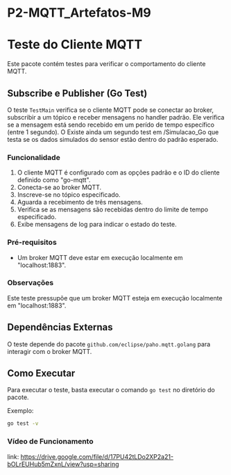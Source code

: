 # P2-MQTT_Artefatos-M9

# Teste do Cliente MQTT

Este pacote contém testes para verificar o comportamento do cliente MQTT.

## Subscribe e Publisher (Go Test)

O teste `TestMain` verifica se o cliente MQTT pode se conectar ao broker, subscribir a um tópico e receber mensagens no handler padrão. Ele verifica se a mensagem está sendo recebido em um perído de tempo específico (entre 1 segundo). O Existe ainda um segundo test em /Simulacao_Go que testa se os dados simulados do sensor estão dentro do padrão esperado.

### Funcionalidade

1. O cliente MQTT é configurado com as opções padrão e o ID do cliente definido como "go-mqtt".
2. Conecta-se ao broker MQTT.
3. Inscreve-se no tópico especificado.
4. Aguarda a recebimento de três mensagens.
5. Verifica se as mensagens são recebidas dentro do limite de tempo especificado.
6. Exibe mensagens de log para indicar o estado do teste.

### Pré-requisitos

- Um broker MQTT deve estar em execução localmente em "localhost:1883".

### Observações

Este teste pressupõe que um broker MQTT esteja em execução localmente em "localhost:1883".

## Dependências Externas

O teste depende do pacote `github.com/eclipse/paho.mqtt.golang` para interagir com o broker MQTT.

## Como Executar

Para executar o teste, basta executar o comando `go test` no diretório do pacote.

Exemplo:
```bash
go test -v
```

### Vídeo de Funcionamento

link: https://drive.google.com/file/d/17PU42tLDo2XP2a21-bOLrEUHub5mZxnL/view?usp=sharing